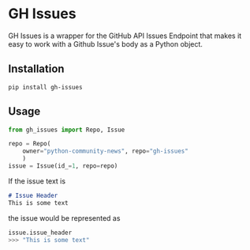 # GH Issues

GH Issues is a wrapper for the GitHub API Issues Endpoint that makes it easy to work with a Github Issue's body as a Python object.

## Installation

`pip install gh-issues`

## Usage

```python
from gh_issues import Repo, Issue

repo = Repo(
    owner="python-community-news", repo="gh-issues"
    )
issue = Issue(id_=1, repo=repo)
```

If the issue text is

```markdown
# Issue Header
This is some text
```
the issue would be represented as

```python
issue.issue_header
>>> "This is some text"
```
